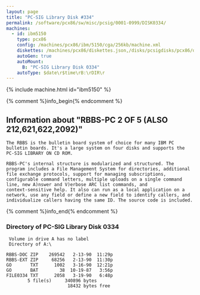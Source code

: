 ```yaml
---
layout: page
title: "PC-SIG Library Disk #334"
permalink: /software/pcx86/sw/misc/pcsig/0001-0999/DISK0334/
machines:
  - id: ibm5150
    type: pcx86
    config: /machines/pcx86/ibm/5150/cga/256kb/machine.xml
    diskettes: /machines/pcx86/diskettes.json,/disks/pcsigdisks/pcx86/diskettes.json
    autoGen: true
    autoMount:
      B: "PC-SIG Library Disk 0334"
    autoType: $date\r$time\rB:\rDIR\r
---
```


{% include machine.html id="ibm5150" %}

{% comment %}info_begin{% endcomment %}

## Information about "RBBS-PC 2 OF 5 (ALSO 212,621,622,2092)"

    The RBBS is the bulletin board system of choice for many IBM PC
    bulletin boards. It's a large system on four disks and supports the
    PC-SIG LIBRARY ON CD ROM.
    
    RBBS-PC's internal structure is modularized and structured. The
    program includes a File Management System for directories, additional
    file exchange protocols, support for managing subscriptions,
    configurable command letters, multiple uploads on a single command
    line, new A)nswer and V)erbose ARC list commands, and
    context-sensitive help. It also can run as a local application on a
    network, use any field or define a new field to identify callers, and
    individualize callers having the same ID. The source code is included.
{% comment %}info_end{% endcomment %}


### Directory of PC-SIG Library Disk 0334

     Volume in drive A has no label
     Directory of A:\

    RBBS-DOC ZIP    269542   2-13-90  11:29p
    RBBS-EXT ZIP     68256   2-13-90  11:30p
    GO       TXT      1002   3-16-90  12:21p
    GO       BAT        38  10-19-87   3:56p
    FILE0334 TXT      2058   3-19-90   6:48p
            5 file(s)     340896 bytes
                           18432 bytes free
